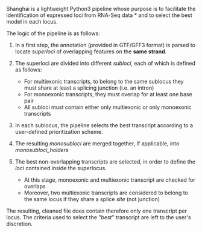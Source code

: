 Shanghai is a lightweight Python3 pipeline whose purpose is to facilitate the identification
of expressed loci from RNA-Seq data * and to select the best model in each locus.

The logic of the pipeline is as follows:

1. In a first step, the annotation (provided in GTF/GFF3 format) is parsed to locate *superloci* of overlapping features on the **same strand**.
2. The superloci are divided into different *subloci*, each of which is defined as follows:

    * For multiexonic transcripts, to belong to the same sublocus they must share at least a splicing junction (i.e. an intron)
    * For monoexonic transcripts, they must overlap for at least one base pair
    * All subloci must contain either only multiexonic or only monoexonic transcripts
3. In each sublocus, the pipeline selects the best transcript according to a user-defined prioritization scheme.
4. The resulting *monosubloci* are merged together, if applicable, into *monosubloci_holders*
5. The best non-overlapping transcripts are selected, in order to define the *loci* contained inside the superlocus.

    * At this stage, monoexonic and multiexonic transcript are checked for overlaps
    * Moreover, two multiexonic transcripts are considered to belong to the same locus if they share a splice *site* (not junction)

The resulting, cleaned file does contain therefore only one transcript per locus.
The criteria used to select the "*best*" transcript are left to the user's discretion.